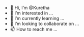 - 👋 Hi, I’m @Kuretha
- 👀 I’m interested in ...
- 🌱 I’m currently learning ...
- 💞️ I’m looking to collaborate on ...
- 📫 How to reach me ...

<!---
Kuretha/Kuretha is a ✨ special ✨ repository because its `README.md` (this file) appears on your GitHub profile.
You can click the Preview link to take a look at your changes.
--->
